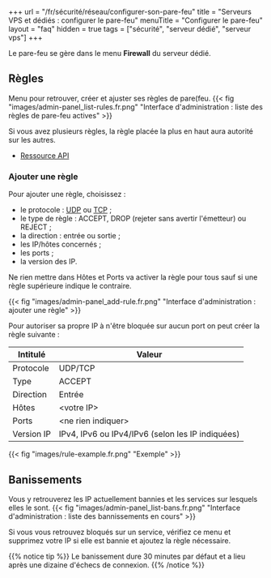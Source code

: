 +++
url = "/fr/sécurité/réseau/configurer-son-pare-feu"
title = "Serveurs VPS et dédiés : configurer le pare-feu"
menuTitle = "Configurer le pare-feu"
layout = "faq"
hidden = true
tags = ["sécurité", "serveur dédié", "serveur vps"]
+++

Le pare-feu se gère dans le menu **Firewall** du serveur dédié.

## Règles
Menu pour retrouver, créer et ajuster ses règles de pare(feu.
{{< fig "images/admin-panel_list-rules.fr.png" "Interface d'administration : liste des règles de pare-feu actives" >}}

Si vous avez plusieurs règles, la règle placée la plus en haut aura autorité sur les autres.

- [Ressource API](https://api.alwaysdata.com/v1/firewall/doc/)


### Ajouter une règle
Pour ajouter une règle, choisissez :

- le protocole : [UDP](https://fr.wikipedia.org/wiki/User_Datagram_Protocol) ou [TCP](https://fr.wikipedia.org/wiki/Transmission_Control_Protocol) ;
- le type de règle : ACCEPT, DROP (rejeter sans avertir l'émetteur) ou REJECT ;
- la direction : entrée ou sortie ;
- les IP/hôtes concernés ;
- les ports ;
- la version des IP.

Ne rien mettre dans Hôtes et Ports va activer la règle pour tous sauf si une règle supérieure indique le contraire.

{{< fig "images/admin-panel_add-rule.fr.png" "Interface d'administration : ajouter une règle" >}}

Pour autoriser sa propre IP à n'être bloquée sur aucun port on peut créer la règle suivante :

| Intitulé   | Valeur                                           |
|------------|--------------------------------------------------|
| Protocole  | UDP/TCP                                          |
| Type       | ACCEPT                                           |
| Direction  | Entrée                                           |
| Hôtes      | \<votre IP\>                                     |
| Ports      | \<ne rien indiquer\>                             |
| Version IP | IPv4, IPv6 ou IPv4/IPv6 (selon les IP indiquées) |

{{< fig "images/rule-example.fr.png" "Exemple" >}}

## Banissements
Vous y retrouverez les IP actuellement bannies et les services sur lesquels elles le sont.
{{< fig "images/admin-panel_list-bans.fr.png" "Interface d'administration : liste des bannissements en cours" >}}

Si vous vous retrouvez bloqués sur un service, vérifiez ce menu et supprimez votre IP si elle est bannie et ajoutez la règle nécessaire. 

{{% notice tip %}}
Le banissement dure 30 minutes par défaut et a lieu après une dizaine d'échecs de connexion.
{{% /notice %}}
